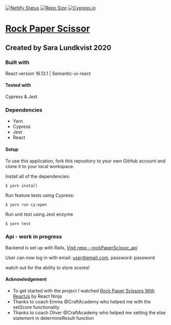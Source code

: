 
[![Netlify Status](https://api.netlify.com/api/v1/badges/a4bad85f-3e40-4348-b42c-5e5c5b293558/deploy-status)](https://app.netlify.com/sites/sara-rockpaperscissors/deploys)
[![Repo Size](https://img.shields.io/github/repo-size/Saralundkvist86/RockPaperScissor_React)](https://github.com/Saralundkvist86/RockPaperScissor_React)
[![Cypress.io](https://img.shields.io/badge/tested%20with-Cypress-04C38E.svg)](https://www.cypress.io/)

# [Rock Paper Scissor](https://sara-rockpaperscissors.netlify.app/)
## Created by Sara Lundkvist 2020

### Built with
React version 16.13.1 | Semantic-ui-react
#### Tested with 
Cypress & Jest

### Dependencies
- Yarn
- Cypress
- Jest
- React

#### Setup
To use this application, fork this repository to your own GitHub account and clone it to your local workspace.

Install all of the dependencies:

``` $ yarn install ```

Run feature tests using Cypress:

``` $ yarn run cy:open ```

Run unit test using Jest enzyme

``` $ yarn test ```

### Api - work in progress
Backend is set up with Rails, [Visit repo - rockPaperScissor_api](https://github.com/Saralundkvist86/rockPaperScissor_api)

User can now log in with email: user@email.com, password: password

watch out for the ability to store scores!

#### Acknowledgement

- To get started with the project I watched [Rock Paper Scissors With ReactJs](https://www.youtube.com/watch?v=Fuml_CO6uvo) by React Ninja
- Thanks to coach Emma @CraftAcademy who helped me with the setScore functionality
- Thanks to coach Oliver @CraftAcademy who helped me setting the else statement in determineResult function



